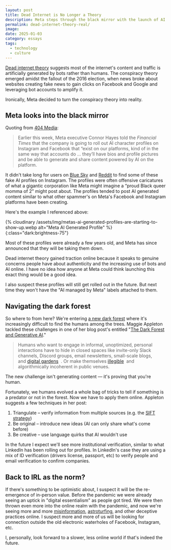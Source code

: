 ```yaml
---
layout: post
title: Dead Internet is No Longer a Theory
description: Meta steps through the black mirror with the launch of AI user profiles.
permalink: dead-internet-theory-real/
image: 
date: 2025-01-03
category: essays
tags:
  - technology
  - culture
---
```


[Dead internet theory](https://en.wikipedia.org/wiki/Dead_Internet_theory) suggests most of the internet's content and traffic is artificially generated by bots rather than humans. The conspiracy theory emerged amidst the fallout of the 2016 election, when news broke about websites creating fake news to gain clicks on Facebook and Google and leveraging bot accounts to amplify it.

Ironically, Meta decided to turn the conspiracy theory into reality.

## Meta looks into the black mirror

Quoting from [404 Media](https://www.404media.co/metas-ai-profiles-are-indistinguishable-from-terrible-spam-that-took-over-facebook/):

>Earlier this week, Meta executive Connor Hayes told the _Financial Times_ that the company is going to roll out AI character profiles on Instagram and Facebook that “exist on our platforms, kind of in the same way that accounts do … they’ll have bios and profile pictures and be able to generate and share content powered by AI on the platform.

It didn't take long for users on [Blue Sky](https://bsky.app/profile/jasonkoebler.bsky.social/post/3leu3l7fcas22) and [Reddit](https://www.reddit.com/r/mildlyinfuriating/comments/1hsqe2z/metas_aigenerated_profiles_are_starting_to_show/?rdt=62372) to find some of these fake AI profiles on Instagram. The profiles were often offensive caricatures of what a gigantic corporation like Meta might imagine a “proud Black queer momma of 2” might post about. The profiles tended to post AI generated content similar to what other spammer's on Meta's Facebook and Instagram platforms have been creating.

Here's the example I referenced above:

{% cloudinary /assets/img/metas-ai-generated-profiles-are-starting-to-show-up.webp alt="Meta AI Generated Profile" %}{:class="dark:brightness-75"}

Most of these profiles were already a few years old, and Meta has since announced that they will be taking them down.

Dead internet theory gained traction online because it speaks to genuine concerns people have about authenticity and the increasing use of bots and AI online. I have no idea how anyone at Meta could think launching this exact thing would be a good idea.

I also suspect these profiles will still get rolled out in the future. But next time they won't have the "AI managed by Meta" labels attached to them.

## Navigating the dark forest

So where to from here? We're entering [a new dark forest](https://ystrickler.medium.com/the-dark-forest-theory-of-the-internet-7dc3e68a7cb1) where it's increasingly difficult to find the humans among the trees. Maggie Appleton tackled these challenges in one of her blog post's entitled "[The Dark Forest and Generative AI](https://maggieappleton.com/ai-dark-forest)."

>Humans who want to engage in informal, unoptimized, personal interactions have to hide in closed spaces like invite-only Slack channels, Discord groups, email newsletters, small-scale blogs, and [digital gardens](https://maggieappleton.com/garden-history)  . Or make themselves [illegible](https://www.ribbonfarm.com/2010/07/26/a-big-little-idea-called-legibility/)  and algorithmically incoherent in public venues.

The new challenge isn't generating content — it's proving that you're human. 

Fortunately, we humans evolved a whole bag of tricks to tell if something is a predator or not in the forest. Now we have to apply them online. Appleton suggests a few techniques in her post:

1. Triangulate – verify information from multiple sources (e.g. the [SIFT strategy](https://www.bbc.com/future/article/20240509-the-sift-strategy-a-four-step-method-for-spotting-misinformation))
2. Be original – introduce new ideas (AI can only share what's come before)
3. Be creative – use language quirks that AI wouldn't use

In the future I expect we'll see more institutional verification, similar to what LinkedIn has been rolling out for profiles. In LinkedIn's case they are using a mix of ID verification (drivers license, passport, etc) to verify people and email verification to confirm companies.

## Back to IRL as the norm?

If there's something to be optimistic about, I suspect it will be the re-emergence of in-person value. Before the pandemic we were already seeing an uptick in "digital essentialism" as people got tired. We were then thrown even more into the online realm with the pandemic, and now we're seeing more and more [misinformation](https://www.nytimes.com/2024/09/24/us/politics/haitian-migrants-disinformation.html), [astroturfing](https://www.fastcompany.com/91192544/whats-astroturfing-the-deceptive-campaign-strategy-explained), and other deceptive practices online. I suspect more and more of us will be looking for connection outside the old electronic waterholes of Facebook, Instagram, etc.

I, personally, look forward to a slower, less online world if that's indeed the future.